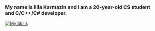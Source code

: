 ### My name is Illia Karmazin and I am a 20-year-old CS student and C/C++/C# developer.

[![My Skills](https://skillicons.dev/icons?i=c,cpp,cmake,cs,dotnet,html,css,js,react,ts,mysql,powershell,github,linux,visualstudio,vscode,linkedin)](https://skillicons.dev)
